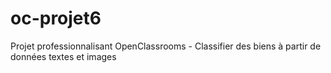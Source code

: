# oc-projet6
Projet professionnalisant OpenClassrooms - Classifier des biens à partir de données textes et images

